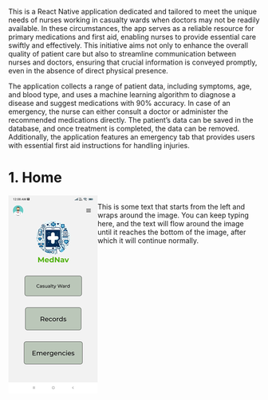 This is a React Native application dedicated and tailored to meet the unique needs of nurses working in casualty wards when doctors may not be readily available. In these circumstances, the app serves as a reliable resource for primary medications and first aid, enabling nurses to provide essential care swiftly and effectively. This initiative aims not only to enhance the overall quality of patient care but also to streamline communication between nurses and doctors, ensuring that crucial information is conveyed promptly, even in the absence of direct physical presence.

The application collects a range of patient data, including symptoms, age, and blood type, and uses a machine learning algorithm to diagnose a disease and suggest medications with 90% accuracy. In case of an emergency, the nurse can either consult a doctor or administer the recommended medications directly. The patient’s data can be saved in the database, and once treatment is completed, the data can be removed. Additionally, the application features an emergency tab that provides users with essential first aid instructions for handling injuries.

# 1. Home
<div style="display: flex">
  <img src="images/Home.png" alt="Alt text" width="200"/>
  <p>This is some text that starts from the left and wraps around the image. You can keep typing here, and the text will flow around the image until it reaches the     bottom of the image, after which it will continue normally.</p>
</div>  
